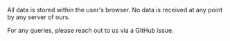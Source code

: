 All data is stored within the user's browser. No data is received at any point by any server of ours.

For any queries, please reach out to us via a GitHub issue.
